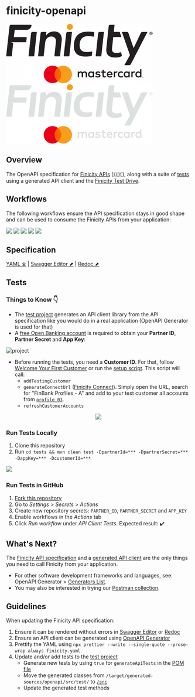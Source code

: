 # finicity-openapi
[![](./res/logo.png)](https://www.finicity.com/#gh-light-mode-only)
[![](./res/logo-dark.png)](https://www.finicity.com/#gh-dark-mode-only)

## Overview

The OpenAPI specification for [Finicity APIs](https://docs.finicity.com/) (🇺🇸), along with a suite of [tests](./tests/src/test/java/com/mastercard/finicity/client/api) using a generated API client and the [Finicity Test Drive](https://signup.finicity.com/).

## Workflows

The following workflows ensure the API specification stays in good shape and can be used to consume the Finicity APIs from your application:

[![](https://github.com/Mastercard/finicity-openapi/actions/workflows/prettier.yml/badge.svg)](https://github.com/Mastercard/finicity-openapi/actions/workflows/prettier.yml)
[![](https://github.com/Mastercard/finicity-openapi/actions/workflows/swagger-editor.yml/badge.svg)](https://github.com/Mastercard/finicity-openapi/actions/workflows/swagger-editor.yml)
[![](https://github.com/Mastercard/finicity-openapi/actions/workflows/redoc.yml/badge.svg)](https://github.com/Mastercard/finicity-openapi/actions/workflows/redoc.yml)
[![](https://github.com/Mastercard/finicity-openapi/actions/workflows/openapi-generator.yml/badge.svg)](https://github.com/Mastercard/finicity-openapi/actions/workflows/openapi-generator.yml)
[![](https://github.com/Mastercard/finicity-openapi/actions/workflows/tests.yml/badge.svg)](https://github.com/Mastercard/finicity-openapi/actions/workflows/tests.yml)

## Specification
[YAML ⤓](./finicity.yaml) | [Swagger Editor ⬈](https://editor.swagger.io/?url=https%3A%2F%2Fraw.githubusercontent.com%2FMastercard%2Ffinicity-openapi%2Fmain%2Ffinicity.yaml) | [Redoc ⬈](https://redocly.github.io/redoc/?url=https://raw.githubusercontent.com/Mastercard/finicity-openapi/main/finicity.yaml&nocors)

## Tests
### Things to Know :point_down:

* The [test project](./tests) generates an API client library from the API specification like you would do in a real application (OpenAPI Generator is used for that)
* A [free Open Banking account](https://signup.finicity.com/) is required to obtain your **Partner ID**, **Partner Secret** and **App Key**:

![project](https://user-images.githubusercontent.com/3964455/221236073-5661d083-0a04-4d46-9710-3c0c8c9e9a6a.gif)

* Before running the tests, you need a **Customer ID**. For that, follow [Welcome Your First Customer](https://mstr.cd/3Z5de0Q) or run the [setup script](./bin/). This script will call:
  * `addTestingCustomer`
  * `generateConnectUrl` ([Finicity Connect](https://docs.finicity.com/)). Simply open the URL, search for "FinBank Profiles - A" and add to your test customer all accounts from [`profile_03`](https://docs.finicity.com/test-the-apis/#bank-account-profiles).
  * `refreshCustomerAccounts`

<p align="center">
<img src="https://user-images.githubusercontent.com/3964455/195069664-638aa443-d87d-48ea-94fc-167f2ebfff57.gif" width="300px"/>
</p>

### Run Tests Locally

1. Clone this repository
2. Run `cd tests && mvn clean test -DpartnerId=*** -DpartnerSecret=*** -DappKey=*** -DcustomerId=***`

![](https://user-images.githubusercontent.com/3964455/194875163-af06b1a2-f2a2-44fe-a62e-73eb8fa78b35.gif)

### Run Tests in GitHub

1. [Fork this repository](https://github.com/Mastercard/finicity-openapi/fork)
2. Go to _Settings_ > _Secrets_ > _Actions_
3. Create new repository secrets: `PARTNER_ID`, `PARTNER_SECRET` and `APP_KEY`
4. Enable workflows in the _Actions_ tab
5. Click _Run workflow_ under _API Client Tests_. Expected result: :heavy_check_mark:

## What's Next?

The [Finicity API specification](./finicity.yaml) and a [generated API client](./tests) are the only things you need to call Finicity from your application. 

* For other software development frameworks and languages, see: OpenAPI Generator > [Generators List](https://openapi-generator.tech/docs/generators).
* You may also be interested in trying our [Postman collection](https://github.com/Mastercard/finicity-postman).

## Guidelines

When updating the Finicity API specification:
1. Ensure it can be rendered without errors in [Swagger Editor](https://editor.swagger.io/?url=https%3A%2F%2Fraw.githubusercontent.com%2FFY-Dev-Relations%2Ffinicity-openapi%2Fmain%2Ffinicity.yaml) or [Redoc](https://redocly.github.io/redoc/?url=https://raw.githubusercontent.com/Mastercard/finicity-openapi/main/finicity.yaml&nocors)
2. Ensure an API client can be generated using [OpenAPI Generator](https://openapi-generator.tech/)
3. Prettify the YAML using `npx prettier --write --single-quote --prose-wrap always finicity.yaml`
4. Update and/or add tests to the [test project](./tests)
   * Generate new tests by using `true` for `generateApiTests` in the [POM file](./tests/pom.xml)
   * Move the generated classes from `/target/generated-sources/openapi/src/test/` to [`/src`](./tests/src/test/java/com/mastercard/finicity/client/api)
   * Update the generated test methods
